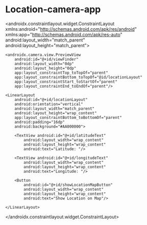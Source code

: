 # Location-camera-app
<?xml version="1.0" encoding="utf-8"?>
<androidx.constraintlayout.widget.ConstraintLayout 
   xmlns:android="http://schemas.android.com/apk/res/android"
   xmlns:app="http://schemas.android.com/apk/res-auto"
   android:layout_width="match_parent"
   android:layout_height="match_parent">

    <androidx.camera.view.PreviewView
        android:id="@+id/viewFinder"
        android:layout_width="0dp"
        android:layout_height="0dp"
        app:layout_constraintTop_toTopOf="parent"
        app:layout_constraintBottom_toTopOf="@id/locationLayout"
        app:layout_constraintStart_toStartOf="parent"
        app:layout_constraintEnd_toEndOf="parent"/>

    <LinearLayout
        android:id="@+id/locationLayout"
        android:orientation="vertical"
        android:layout_width="match_parent"
        android:layout_height="wrap_content"
        app:layout_constraintBottom_toBottomOf="parent"
        android:padding="16dp"
        android:background="#AA000000">

        <TextView android:id="@+id/latitudeText"
            android:layout_width="wrap_content"
            android:layout_height="wrap_content"
            android:text="Latitude: "/>

        <TextView android:id="@+id/longitudeText"
            android:layout_width="wrap_content"
            android:layout_height="wrap_content"
            android:text="Longitude: "/>

        <Button 
            android:id="@+id/showLocationMapButton"
            android:layout_width="wrap_content"
            android:layout_height="wrap_content"
            android:text="Show Location on Map"/>

    </LinearLayout>
</androidx.constraintlayout.widget.ConstraintLayout>


